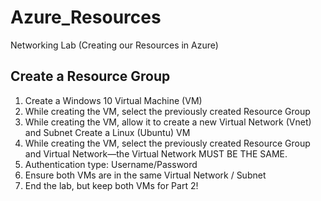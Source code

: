 # Azure_Resources
 Networking Lab (Creating our Resources in Azure)
 
## Create a Resource Group
1. Create a Windows 10 Virtual Machine (VM)
2. While creating the VM, select the previously created Resource Group
3. While creating the VM, allow it to create a new Virtual Network (Vnet) and Subnet
   Create a Linux (Ubuntu) VM
4. While creating the VM, select the previously created Resource Group and Virtual Network—the Virtual Network MUST BE THE SAME.
5. Authentication type: Username/Password
6. Ensure both VMs are in the same Virtual Network / Subnet
7. End the lab, but keep both VMs for Part 2!

